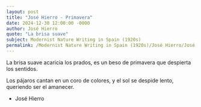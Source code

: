 ```yaml
---
layout: post
title: "José Hierro - Primavera"
date: 2024-12-30 12:00:00 -0000
author: José Hierro
quote: "La brisa suave"
subject: Modernist Nature Writing in Spain (1920s)
permalink: /Modernist Nature Writing in Spain (1920s)/José Hierro/José Hierro - Primavera
---
```


La brisa suave
acaricia los prados,
es un beso de primavera
que despierta los sentidos.

Los pájaros cantan
en un coro de colores,
y el sol se despide lento,
queriendo ser el amanecer.

- José Hierro
